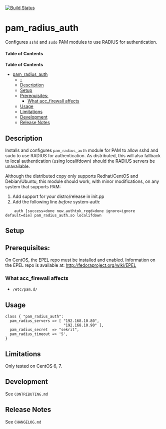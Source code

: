 [![Build Status](https://travis-ci.org/ExalDraen/puppet-pam_radius_auth.svg?branch=master)](https://travis-ci.org/ExalDraen/puppet-pam_radius_auth)

# pam\_radius\_auth

Configures `sshd` and `sudo` PAM modules to use RADIUS for authentication.

#### Table of Contents
<!-- markdown-toc start - Don't edit this section. Run M-x markdown-toc-refresh-toc -->
**Table of Contents**

- [pam\_radius\_auth](#pamradiusauth)
    - [-](#-)
    - [Description](#description)
    - [Setup](#setup)
    - [Prerequisites:](#prerequisites)
        - [What acc_firewall affects](#what-accfirewall-affects)
    - [Usage](#usage)
    - [Limitations](#limitations)
    - [Development](#development)
    - [Release Notes](#release-notes)

<!-- markdown-toc end -->


## Description

Installs and configures `pam_radius_auth` module for PAM to allow
sshd and sudo to use RADIUS for authentication. As distributed,
this will also fallback to local authentication (using localifdown)
should the RADIUS servers be unavailable.

Although the distributed copy only supports Redhat/CentOS and
Debian/Ubuntu, this module should work, with minor modifications, on
any system that supports PAM:

1.  Add support for your distro/release in init.pp
2.  Add the following line _before_ system-auth:

```
    auth [success=done new_authtok_reqd=done ignore=ignore default=die] pam_radius_auth.so localifdown
```

## Setup

## Prerequisites:

On CentOS, the EPEL repo must be installed and enabled. Information on
the EPEL repo is available at: <http://fedoraproject.org/wiki/EPEL>

### What acc_firewall affects

* `/etc/pam.d/`

## Usage

```
class { "pam_radius_auth":
  pam_radius_servers => [ "192.168.10.80",
                          "192.168.10.90" ],
  pam_radius_secret  => "sekrit",
  pam_radius_timeout => '5',
}
```

## Limitations

Only tested on CentOS 6, 7.

## Development

See `CONTRIBUTING.md`

## Release Notes

See `CHANGELOG.md`
